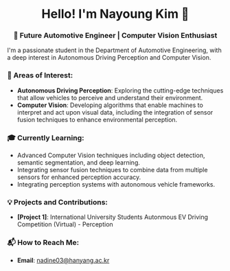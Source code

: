 <h1 align="center">Hello!  I'm Nayoung Kim 👋</h1>

<h3 align="center"> 🚗 Future Automotive Engineer | Computer Vision Enthusiast</h3>


I'm a passionate student in the Department of Automotive Engineering, with a deep interest in Autonomous Driving Perception and Computer Vision.

### 🌟 Areas of Interest:
- **Autonomous Driving Perception**: Exploring the cutting-edge techniques that allow vehicles to perceive and understand their environment.
- **Computer Vision**: Developing algorithms that enable machines to interpret and act upon visual data, including the integration of sensor fusion techniques to enhance environmental perception.


### 🎓 Currently Learning:
- Advanced Computer Vision techniques including object detection, semantic segmentation, and deep learning.
- Integrating sensor fusion techniques to combine data from multiple sensors for enhanced perception accuracy.
- Integrating perception systems with autonomous vehicle frameworks.


### 💡 Projects and Contributions:
- **[Project 1]**: International University Students Autonmous EV Driving Competition (Virtual) - Perception



### 📬 How to Reach Me:
- **Email**: nadine03@hanyang.ac.kr
